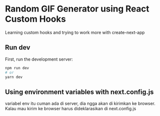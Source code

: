 # Random GIF Generator using React Custom Hooks

Learning custom hooks and trying to work more with create-next-app

## Run dev

First, run the development server:

```bash
npm run dev
# or
yarn dev
```

## Using environment variables with next.config.js

variabel env itu cuman ada di server, dia ngga akan di kirimkan ke browser. Kalau mau kirim ke browser harus dideklarasikan di next.config.js